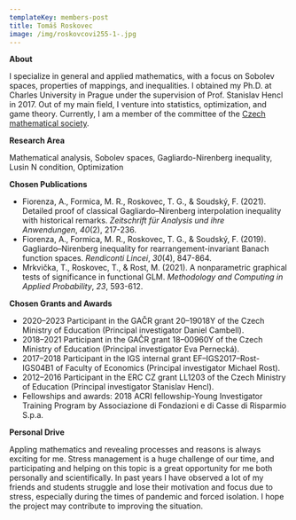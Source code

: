 ```yaml
---
templateKey: members-post
title: Tomáš Roskovec
image: /img/roskovcovi255-1-.jpg
---
```

**A﻿bout**

I specialize in general and applied mathematics, with a focus on Sobolev spaces, properties of mappings, and inequalities. I obtained my Ph.D. at Charles University in Prague under the supervision of Prof. Stanislav Hencl in 2017. Out of my main field, I venture into statistics, optimization, and game theory. Currently, I am a member of the committee of the [Czech mathematical society](https://eur02.safelinks.protection.outlook.com/?url=https%3A%2F%2Fjcmf.cz%2F%3Fq%3Den%2Fnode%2F799&data=05%7C01%7Cnsoukupova%40ef.jcu.cz%7C9dc14bd920fb4ec7601308db612155da%7Cc35f5da49a0344e68bf992833634f6a7%7C0%7C0%7C638210568025489339%7CUnknown%7CTWFpbGZsb3d8eyJWIjoiMC4wLjAwMDAiLCJQIjoiV2luMzIiLCJBTiI6Ik1haWwiLCJXVCI6Mn0%3D%7C3000%7C%7C%7C&sdata=HJ95ODHcpCaZzWaM9KfhCP3vGQMSVqTkyj%2BNj0pTGrg%3D&reserved=0 "Původní adresa URL: https\://jcmf.cz/?q=en/node/799. Na tento odkaz klikněte nebo klepněte, pokud ho považujete za důvěryhodný.").

**R﻿esearch Area**

Mathematical analysis, Sobolev spaces, Gagliardo-Nirenberg inequality, Lusin N condition, Optimization

**Chosen Publications**

* Fiorenza, A., Formica, M. R., Roskovec, T. G., & Soudský, F. (2021). Detailed proof of classical Gagliardo–Nirenberg interpolation inequality with historical remarks. *Zeitschrift für Analysis und ihre Anwendungen*, *40*(2), 217-236.
* Fiorenza, A., Formica, M. R., Roskovec, T. G., & Soudský, F. (2019). Gagliardo–Nirenberg inequality for rearrangement-invariant Banach function spaces. *Rendiconti Lincei*, *30*(4), 847-864.
* Mrkvička, T., Roskovec, T., & Rost, M. (2021). A nonparametric graphical tests of significance in functional GLM. *Methodology and Computing in Applied Probability*, *23*, 593-612.

**C﻿hosen Grants and Awards**

* 2020–2023 Participant in the GAČR grant 20–19018Y of the Czech Ministry of Education (Principal investigator Daniel Cambell).
* 2018–2021 Participant in the GAČR grant 18–00960Y of the Czech Ministry of Education (Principal investigator Eva Pernecká).
* 2017–2018 Participant in the IGS internal grant EF–IGS2017–Rost-IGS04B1 of Faculty of Economics (Principal investigator Michael Rost).
* 2012–2016 Participant in the ERC CZ grant LL1203 of the Czech Ministry of Education (Principal investigator Stanislav Hencl).
* Fellowships and awards: 2018 ACRI fellowship-Young Investigator Training Program by Associazione di Fondazioni e di Casse di Risparmio S.p.a.

**P﻿ersonal Drive**

Appling mathematics and revealing processes and reasons is always exciting for me. Stress management is a huge challenge of our time, and participating and helping on this topic is a great opportunity for me both personally and scientifically. In past years I have observed a lot of my friends and students struggle and lose their motivation and focus due to stress, especially during the times of pandemic and forced isolation. I hope the project may contribute to improving the situation.